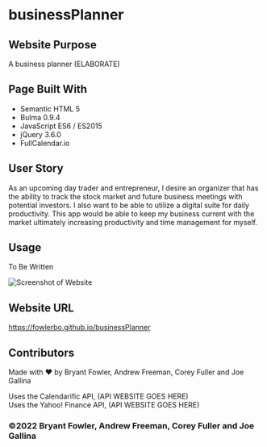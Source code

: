 # businessPlanner

## Website Purpose

A business planner (ELABORATE)

## Page Built With

- Semantic HTML 5
- Bulma 0.9.4
- JavaScript ES6 / ES2015
- jQuery 3.6.0
- FullCalendar.io

## User Story

As an upcoming day trader and entrepreneur,
I desire an organizer that has the ability to track the stock market and future business meetings with potential investors. I also want to be able to utilize a digital suite for daily productivity. This app would be able to keep my business current with the market ultimately increasing productivity and time management for myself.

## Usage

To Be Written

![Screenshot of Website](assets/images/websiteScreenShoot.png)

## Website URL

https://fowlerbo.github.io/businessPlanner

## Contributors

Made with ❤️ by Bryant Fowler, Andrew Freeman, Corey Fuller and Joe Gallina

Uses the Calendarific API, (API WEBSITE GOES HERE)  
Uses the Yahoo! Finance API, (API WEBSITE GOES HERE)

### ©️2022 Bryant Fowler, Andrew Freeman, Corey Fuller and Joe Gallina
